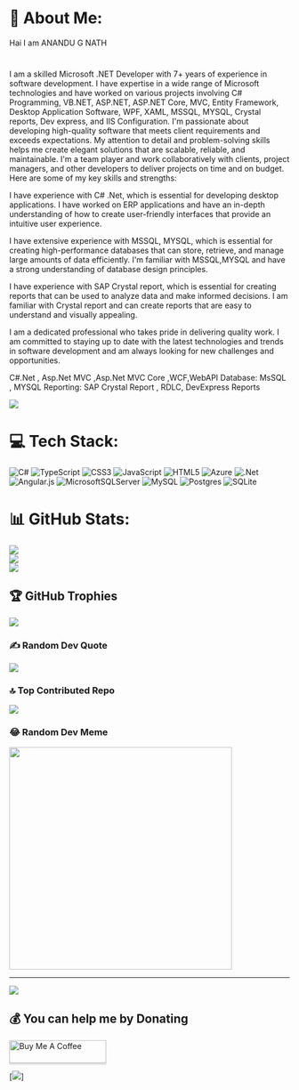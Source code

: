 # 💫 About Me:
Hai I am ANANDU G NATH 
#
I am a skilled Microsoft .NET Developer with 7+ years of experience in software development. I have expertise in a wide range of Microsoft technologies and have worked on various projects involving C# Programming, VB.NET, ASP.NET, ASP.NET Core, MVC, Entity Framework, Desktop Application Software, WPF, XAML, MSSQL, MYSQL, Crystal reports, Dev express, and IIS Configuration.
I'm passionate about developing high-quality software that meets client requirements and exceeds expectations. My attention to detail and problem-solving skills helps me create elegant solutions that are scalable, reliable, and maintainable. I'm a team player and work collaboratively with clients, project managers, and other developers to deliver projects on time and on budget.
Here are some of my key skills and strengths:

I have experience with C# .Net, which is essential for developing desktop applications. I have worked on ERP applications and have an in-depth understanding of how to create user-friendly interfaces that provide an intuitive user experience.

I have extensive experience with MSSQL, MYSQL, which is essential for creating high-performance databases that can store, retrieve, and manage large amounts of data efficiently. I'm familiar with MSSQL,MYSQL and have a strong understanding of database design principles.

I have experience with SAP Crystal report, which is essential for creating reports that can be used to analyze data and make informed decisions. I am familiar with Crystal report and can create reports that are easy to understand and visually appealing.

I am a dedicated professional who takes pride in delivering quality work. I am committed to staying up to date with the latest technologies and trends in software development and am always looking for new challenges and opportunities.

C#.Net , Asp.Net MVC ,Asp.Net MVC Core ,WCF,WebAPI 
Database: MsSQL , MYSQL 
Reporting: SAP Crystal Report , RDLC, DevExpress Reports

![](https://komarev.com/ghpvc/?username=anandugnath&color=green)
# 💻 Tech Stack:
![C#](https://img.shields.io/badge/c%23-%23239120.svg?style=for-the-badge&logo=c-sharp&logoColor=white) ![TypeScript](https://img.shields.io/badge/typescript-%23007ACC.svg?style=for-the-badge&logo=typescript&logoColor=white) ![CSS3](https://img.shields.io/badge/css3-%231572B6.svg?style=for-the-badge&logo=css3&logoColor=white) ![JavaScript](https://img.shields.io/badge/javascript-%23323330.svg?style=for-the-badge&logo=javascript&logoColor=%23F7DF1E) ![HTML5](https://img.shields.io/badge/html5-%23E34F26.svg?style=for-the-badge&logo=html5&logoColor=white) ![Azure](https://img.shields.io/badge/azure-%230072C6.svg?style=for-the-badge&logo=microsoftazure&logoColor=white) ![.Net](https://img.shields.io/badge/.NET-5C2D91?style=for-the-badge&logo=.net&logoColor=white) ![Angular.js](https://img.shields.io/badge/angular.js-%23E23237.svg?style=for-the-badge&logo=angularjs&logoColor=white) ![MicrosoftSQLServer](https://img.shields.io/badge/Microsoft%20SQL%20Server-CC2927?style=for-the-badge&logo=microsoft%20sql%20server&logoColor=white) ![MySQL](https://img.shields.io/badge/mysql-%2300000f.svg?style=for-the-badge&logo=mysql&logoColor=white) ![Postgres](https://img.shields.io/badge/postgres-%23316192.svg?style=for-the-badge&logo=postgresql&logoColor=white) ![SQLite](https://img.shields.io/badge/sqlite-%2307405e.svg?style=for-the-badge&logo=sqlite&logoColor=white)
# 📊 GitHub Stats:
![](https://github-readme-stats.vercel.app/api?username=anandugnath&theme=tokyonight&hide_border=false&include_all_commits=false&count_private=true)<br/>
![](https://github-readme-streak-stats.herokuapp.com/?user=anandugnath&theme=tokyonight&hide_border=false)<br/>
![](https://github-readme-stats.vercel.app/api/top-langs/?username=anandugnath&theme=tokyonight&hide_border=false&include_all_commits=false&count_private=true&layout=compact)

## 🏆 GitHub Trophies
![](https://github-profile-trophy.vercel.app/?username=anandugnath&theme=flat&no-frame=false&no-bg=false&margin-w=4)

### ✍️ Random Dev Quote
![](https://quotes-github-readme.vercel.app/api?type=horizontal&theme=radical)

### 🔝 Top Contributed Repo
![](https://github-contributor-stats.vercel.app/api?username=anandugnath&limit=5&theme=gruvbox&combine_all_yearly_contributions=true)

### 😂 Random Dev Meme
<img src='https://randommeme-five.vercel.app/' style="height: 400px;"/>

---
[![](https://visitcount.itsvg.in/api?id=anandugnath&icon=5&color=0)](https://visitcount.itsvg.in)

  ## 💰 You can help me by Donating
  <a href="https://www.buymeacoffee.com/anandugnath" target="_blank"><img src="https://www.buymeacoffee.com/assets/img/custom_images/orange_img.png" alt="Buy Me A Coffee" style="height: 41px !important;width: 174px !important;box-shadow: 0px 3px 2px 0px rgba(190, 190, 190, 0.5) !important;-webkit-box-shadow: 0px 3px 2px 0px rgba(190, 190, 190, 0.5) !important;" ></a>

 [![]( https://www.hackerrank.com/certificates/iframe/35069cf51975)]
<!-- Proudly created with GPRM ( https://gprm.itsvg.in ) -->
